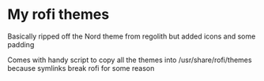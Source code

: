 # My rofi themes

Basically ripped off the Nord theme from regolith but added icons and some padding

Comes with handy script to copy all the themes into /usr/share/rofi/themes because symlinks break rofi for some reason

